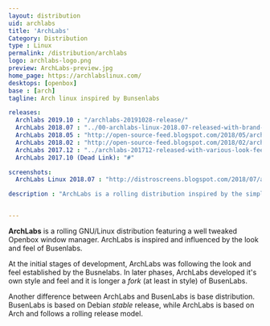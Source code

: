 ```yaml
---
layout: distribution
uid: archlabs
title: 'ArchLabs'
Category: Distribution
type : Linux
permalink: /distribution/archlabs
logo: archlabs-logo.png
preview: ArchLabs-preview.jpg
home_page: https://archlabslinux.com/
desktops: [openbox]
base : [arch]
tagline: Arch linux inspired by Bunsenlabs

releases:
  Archlabs 2019.10 : "/archlabs-20191028-release/"
  ArchLabs 2018.07 : "../00-archlabs-linux-2018.07-released-with-brand-new-dark-theme/"
  ArchLabs 2018.05 : "http://open-source-feed.blogspot.com/2018/05/archlabs-201805-released-with-more.html"
  ArchLabs 2018.02 : "http://open-source-feed.blogspot.com/2018/02/archlabs-201802-released-with.html"
  ArchLabs 2017.12 : "../archlabs-201712-released-with-various-look-feel-improvements/"
  ArchLabs 2017.10 (Dead Link): "#"

screenshots:
  ArchLabs Linux 2018.07 : "http://distroscreens.blogspot.com/2018/07/archlabs-linux-201807-screenshots.html"

description : "ArchLabs is a rolling distribution inspired by the simplicity and look and feel of Busenlab, another operating system based on Debian with Openbox window manager"


---
```


**ArchLabs** is a rolling GNU/Linux distribution featuring a well tweaked Openbox window manager. ArchLabs is inspired and influenced by the look and feel of Busenlabs.

At the initial stages of development, ArchLabs was following the look and feel established by the Busnelabs. In later phases, ArchLabs developed it's own style and feel and it is longer a *fork* (at least in style) of BusenLabs.

Another difference between ArchLabs and BusenLabs is base distribution. BusenLabs is based on Debian *stable* release, while ArchLabs is based on Arch and follows a rolling release model.